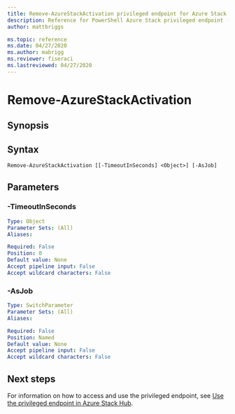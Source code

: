 ```yaml
---
title: Remove-AzureStackActivation privileged endpoint for Azure Stack Hub
description: Reference for PowerShell Azure Stack privileged endpoint - Remove-AzureStackActivation
author: mattbriggs

ms.topic: reference
ms.date: 04/27/2020
ms.author: mabrigg
ms.reviewer: fiseraci
ms.lastreviewed: 04/27/2020
---
```


# Remove-AzureStackActivation

## Synopsis

## Syntax

```
Remove-AzureStackActivation [[-TimeoutInSeconds] <Object>] [-AsJob]
```

## Parameters

### -TimeoutInSeconds
 

```yaml
Type: Object
Parameter Sets: (All)
Aliases:

Required: False
Position: 0
Default value: None
Accept pipeline input: False
Accept wildcard characters: False
```

### -AsJob


```yaml
Type: SwitchParameter
Parameter Sets: (All)
Aliases:

Required: False
Position: Named
Default value: None
Accept pipeline input: False
Accept wildcard characters: False
```


## Next steps

For information on how to access and use the privileged endpoint, see [Use the privileged endpoint in Azure Stack Hub](../../operator/azure-stack-privileged-endpoint.md).

